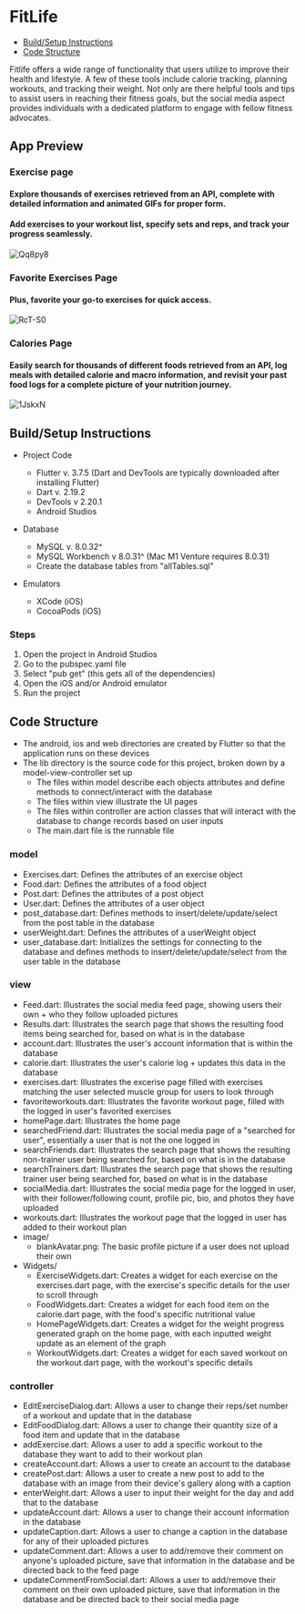 # FitLife
- [Build/Setup Instructions](#buildsetup-instructions)
- [Code Structure](#code-structure)

Fitlife offers a wide range of functionality that users utilize to improve their health and lifestyle. A few of these tools include calorie tracking, planning workouts, and tracking their weight. Not only are there helpful tools and tips to assist users in reaching their fitness goals, but the social media aspect provides individuals with a dedicated platform to engage with fellow fitness advocates.
## App Preview
### Exercise page
####  Explore thousands of exercises retrieved from an API, complete with detailed information and animated GIFs for proper form.
#### Add exercises to your workout list, specify sets and reps, and track your progress seamlessly. 
![Qq8py8](https://i.makeagif.com/media/7-08-2023/Qq8py8.gif)

### Favorite Exercises Page
#### Plus, favorite your go-to exercises for quick access.
![RcT-S0](https://i.makeagif.com/media/7-08-2023/RcT-S0.gif)

### Calories Page
#### Easily search for thousands of different foods retrieved from an API, log meals with detailed calorie and macro information, and revisit your past food logs for a complete picture of your nutrition journey. 
![1JskxN](https://i.makeagif.com/media/7-08-2023/1JskxN.gif)
## Build/Setup Instructions
- Project Code
  - Flutter v. 3.7.5 (Dart and DevTools are typically downloaded after installing Flutter)
  - Dart v. 2.19.2
  - DevTools v 2.20.1 
  - Android Studios 

- Database
  - MySQL v. 8.0.32^
  - MySQL Workbench v 8.0.31^ (Mac M1 Venture requires 8.0.31)
  - Create the database tables from "allTables.sql" 

- Emulators
  - XCode (iOS)
  - CocoaPods (iOS)

### Steps
1. Open the project in Android Studios
2. Go to the pubspec.yaml file
3. Select "pub get" (this gets all of the dependencies)
4. Open the iOS and/or Android emulator
5. Run the project 

## Code Structure
- The android, ios and web directories are created by Flutter so that the application runs on these devices
- The lib directory is the source code for this project, broken down by a model-view-controller set up
  - The files within model describe each objects attributes and define methods to connect/interact with the database 
  - The files within view illustrate the UI pages
  - The files within controller are action classes that will interact with the database to change records based on user inputs  
  - The main.dart file is the runnable file

### model
- Exercises.dart: Defines the attributes of an exercise object
- Food.dart: Defines the attributes of a food object
- Post.dart: Defines the attributes of a post object
- User.dart: Defines the attributes of a user object
- post_database.dart: Defines methods to insert/delete/update/select from the post table in the database
- userWeight.dart: Defines the attributes of a userWeight object
- user_database.dart: Initializes the settings for connecting to the database and defines methods to insert/delete/update/select from the user table in the database

### view
- Feed.dart: Illustrates the social media feed page, showing users their own + who they follow uploaded pictures
- Results.dart: Illustrates the search page that shows the resulting food items being searched for, based on what is in the database
- account.dart: Illustrates the user's account information that is within the database
- calorie.dart: Illustrates the user's calorie log + updates this data in the database
- exercises.dart: Illustrates the excerise page filled with exercises matching the user selected muscle group for users to look through
- favoriteworkouts.dart: Illustrates the favorite workout page, filled with the logged in user's favorited exercises
- homePage.dart: Illustrates the home page
- searchedFriend.dart: Illustrates the social media page of a "searched for user", essentially a user that is not the one logged in
- searchFriends.dart: Illustrates the search page that shows the resulting non-trainer user being searched for, based on what is in the database
- searchTrainers.dart: Illustrates the search page that shows the resulting trainer user being searched for, based on what is in the database
- socialMedia.dart: Illustrates the social media page for the logged in user, with their follower/following count, profile pic, bio, and photos they have uploaded
- workouts.dart: Illustrates the workout page that the logged in user has added to their workout plan
- image/
  - blankAvatar.png: The basic profile picture if a user does not upload their own
- Widgets/
  - ExerciseWidgets.dart: Creates a widget for each exercise on the exercises.dart page, with the exercise's specific details for the user to scroll through
  - FoodWidgets.dart: Creates a widget for each food item on the calorie.dart page, with the food's specific nutritional value
  - HomePageWidgets.dart: Creates a widget for the weight progress generated graph on the home page, with each inputted weight update as an element of the graph
  - WorkoutWidgets.dart: Creates a widget for each saved workout on the workout.dart page, with the workout's specific details 

### controller
- EditExerciseDialog.dart: Allows a user to change their reps/set number of a workout and update that in the database
- EditFoodDialog.dart: Allows a user to change their quantity size of a food item and update that in the database
- addExercise.dart: Allows a user to add a specific workout to the database they want to add to their workout plan
- createAccount.dart: Allows a user to create an account to the database
- createPost.dart: Allows a user to create a new post to add to the database with an image from their device's gallery along with a caption
- enterWeight.dart: Allows a user to input their weight for the day and add that to the database
- updateAccount.dart: Allows a user to change their account information in the database
- updateCaption.dart: Allows a user to change a caption in the database for any of their uploaded pictures
- updateComment.dart: Allows a user to add/remove their comment on anyone's uploaded picture, save that information in the database and be directed back to the feed page 
- updateCommentFromSocial.dart: Allows a user to add/remove their comment on their own uploaded picture, save that information in the database and be directed back to their social media page
